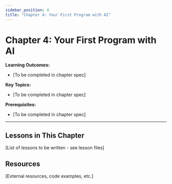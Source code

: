 ```yaml
---
sidebar_position: 4
title: "Chapter 4: Your First Program with AI"
---
```


# Chapter 4: Your First Program with AI

**Learning Outcomes:**
- [To be completed in chapter spec]

**Key Topics:**
- [To be completed in chapter spec]

**Prerequisites:**
- [To be completed in chapter spec]

---

## Lessons in This Chapter

[List of lessons to be written - see lesson files]

## Resources

[External resources, code examples, etc.]
